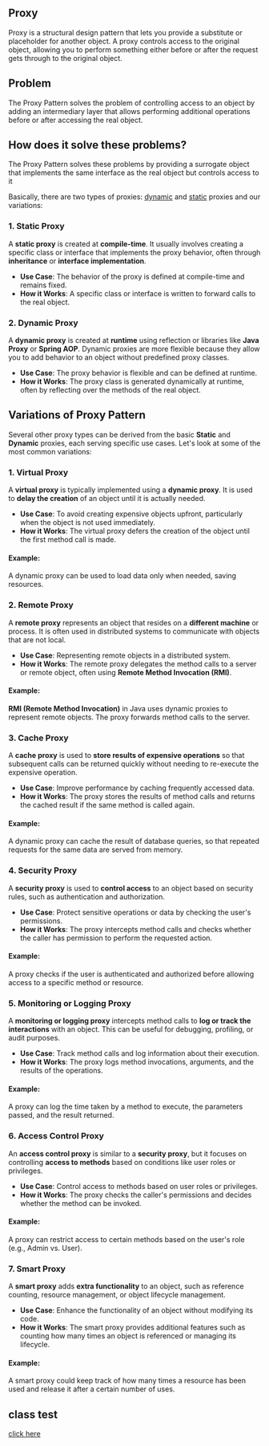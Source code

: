 ## Proxy
Proxy is a structural design pattern that lets you provide a substitute or placeholder for another object. A proxy controls access to the original object, allowing you to perform something either before or after the request gets through to the original object.

## Problem
The Proxy Pattern solves the problem of controlling access to an object by adding an intermediary layer that allows performing additional operations before or after accessing the real object.

## How does it solve these problems?
The Proxy Pattern solves these problems by providing a surrogate object that implements the same interface as the real object but controls access to it

Basically, there are two types of proxies: [dynamic](./DynamicProxy.java) and [static](./StaticProxy.java) proxies and our variations:

### 1. Static Proxy

A **static proxy** is created at **compile-time**. It usually involves creating a specific class or interface that implements the proxy behavior, often through **inheritance** or **interface implementation**.

- **Use Case**: The behavior of the proxy is defined at compile-time and remains fixed.
- **How it Works**: A specific class or interface is written to forward calls to the real object.

### 2. Dynamic Proxy

A **dynamic proxy** is created at **runtime** using reflection or libraries like **Java Proxy** or **Spring AOP**. Dynamic proxies are more flexible because they allow you to add behavior to an object without predefined proxy classes.

- **Use Case**: The proxy behavior is flexible and can be defined at runtime.
- **How it Works**: The proxy class is generated dynamically at runtime, often by reflecting over the methods of the real object.

## Variations of Proxy Pattern

Several other proxy types can be derived from the basic **Static** and **Dynamic** proxies, each serving specific use cases. Let's look at some of the most common variations:

### 1. Virtual Proxy

A **virtual proxy** is typically implemented using a **dynamic proxy**. It is used to **delay the creation** of an object until it is actually needed.

- **Use Case**: To avoid creating expensive objects upfront, particularly when the object is not used immediately.
- **How it Works**: The virtual proxy defers the creation of the object until the first method call is made.

#### Example:
A dynamic proxy can be used to load data only when needed, saving resources.

### 2. Remote Proxy

A **remote proxy** represents an object that resides on a **different machine** or process. It is often used in distributed systems to communicate with objects that are not local.

- **Use Case**: Representing remote objects in a distributed system.
- **How it Works**: The remote proxy delegates the method calls to a server or remote object, often using **Remote Method Invocation (RMI)**.

#### Example:
**RMI (Remote Method Invocation)** in Java uses dynamic proxies to represent remote objects. The proxy forwards method calls to the server.

### 3. Cache Proxy

A **cache proxy** is used to **store results of expensive operations** so that subsequent calls can be returned quickly without needing to re-execute the expensive operation.

- **Use Case**: Improve performance by caching frequently accessed data.
- **How it Works**: The proxy stores the results of method calls and returns the cached result if the same method is called again.

#### Example:
A dynamic proxy can cache the result of database queries, so that repeated requests for the same data are served from memory.

### 4. Security Proxy

A **security proxy** is used to **control access** to an object based on security rules, such as authentication and authorization.

- **Use Case**: Protect sensitive operations or data by checking the user's permissions.
- **How it Works**: The proxy intercepts method calls and checks whether the caller has permission to perform the requested action.

#### Example:
A proxy checks if the user is authenticated and authorized before allowing access to a specific method or resource.

### 5. Monitoring or Logging Proxy

A **monitoring or logging proxy** intercepts method calls to **log or track the interactions** with an object. This can be useful for debugging, profiling, or audit purposes.

- **Use Case**: Track method calls and log information about their execution.
- **How it Works**: The proxy logs method invocations, arguments, and the results of the operations.

#### Example:
A proxy can log the time taken by a method to execute, the parameters passed, and the result returned.

### 6. Access Control Proxy

An **access control proxy** is similar to a **security proxy**, but it focuses on controlling **access to methods** based on conditions like user roles or privileges.

- **Use Case**: Control access to methods based on user roles or privileges.
- **How it Works**: The proxy checks the caller's permissions and decides whether the method can be invoked.

#### Example:
A proxy can restrict access to certain methods based on the user's role (e.g., Admin vs. User).

### 7. Smart Proxy

A **smart proxy** adds **extra functionality** to an object, such as reference counting, resource management, or object lifecycle management.

- **Use Case**: Enhance the functionality of an object without modifying its code.
- **How it Works**: The smart proxy provides additional features such as counting how many times an object is referenced or managing its lifecycle.

#### Example:
A smart proxy could keep track of how many times a resource has been used and release it after a certain number of uses.

## class test
[click here](../../../../../../../src/test/java/com/andeerlb/gof/proxy/ProxyTest.java)